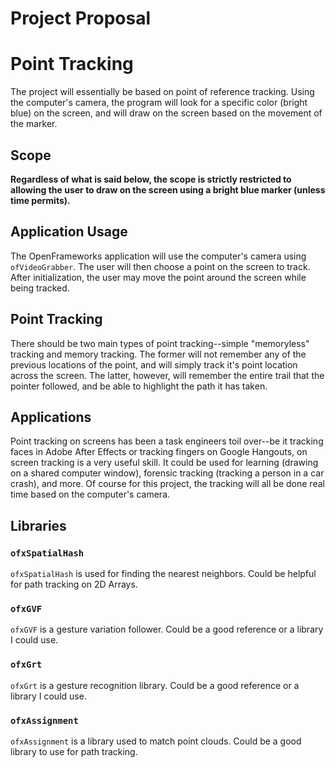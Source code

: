 # Project Proposal

# Point Tracking

The project will essentially be based on point of reference tracking. Using the computer's camera, the program will look for a specific color (bright blue) on the screen, and will draw on the screen based on the movement of the marker.

## Scope
**Regardless of what is said below, the scope is strictly restricted to allowing the user to draw on the screen using a bright blue marker (unless time permits).**

## Application Usage
The OpenFrameworks application will use the computer's camera using `ofVideoGrabber`. The user will then choose a point on the screen to track. After initialization, the user may move the point around the screen while being tracked.

## Point Tracking
There should be two main types of point tracking--simple "memoryless" tracking and memory tracking. The former will not remember any of the previous locations of the point, and will simply track it's point location across the screen. The latter, however, will remember the entire trail that the pointer followed, and be able to highlight the path it has taken.

## Applications
Point tracking on screens has been a task engineers toil over--be it tracking faces in Adobe After Effects or tracking fingers on Google Hangouts, on screen tracking is a very useful skill. It could be used for learning (drawing on a shared computer window), forensic tracking (tracking a person in a car crash), and more. Of course for this project, the tracking will all be done real time based on the computer's camera.

## Libraries
### `ofxSpatialHash`
`ofxSpatialHash` is used for finding the nearest neighbors. Could be helpful for path tracking on 2D Arrays.

### `ofxGVF`
`ofxGVF` is a gesture variation follower. Could be a good reference or a library I could use.

### `ofxGrt`
`ofxGrt` is a gesture recognition library. Could be a good reference or a library I could use.

### `ofxAssignment`
`ofxAssignment` is a library used to match point clouds. Could be a good library to use for path tracking.

